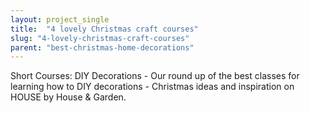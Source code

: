 ```yaml
---
layout: project_single
title:  "4 lovely Christmas craft courses"
slug: "4-lovely-christmas-craft-courses"
parent: "best-christmas-home-decorations"
---
```

Short Courses: DIY Decorations - Our round up of the best classes for learning how to DIY decorations - Christmas ideas and inspiration on HOUSE by House & Garden.